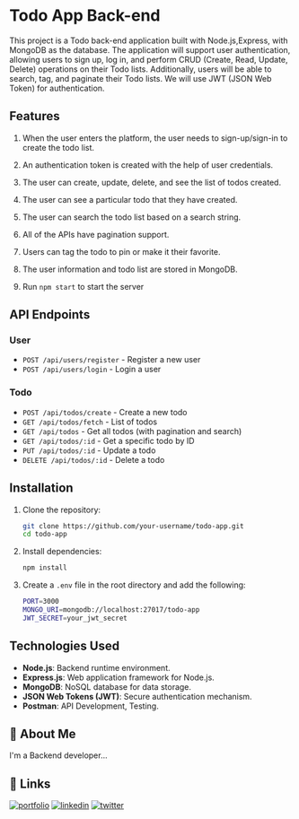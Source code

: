 
# Todo App Back-end

This project is a Todo back-end application built with Node.js,Express, with MongoDB as the database. The application will support user authentication, allowing users to sign up, log in, and perform CRUD (Create, Read, Update, Delete) operations on their Todo lists. Additionally, users will be able to search, tag, and paginate their Todo lists. We will use JWT (JSON Web Token) for authentication.

## Features

1. When the user enters the platform, the user needs to sign-up/sign-in to create the todo list.
2. An authentication token is created with the help of user credentials.
3. The user can create, update, delete, and see the list of todos created.
4. The user can see a particular todo that they have created.
5. The user can search the todo list based on a search string.
6. All of the APIs have pagination support.
7. Users can tag the todo to pin or make it their favorite.
8. The user information and todo list are stored in MongoDB.

4. Run `npm start` to start the server

## API Endpoints

### User
- `POST /api/users/register` - Register a new user  
- `POST /api/users/login` - Login a user

### Todo
- `POST /api/todos/create` - Create a new todo
- `GET /api/todos/fetch` - List of todos
- `GET /api/todos` - Get all todos (with pagination and search)
- `GET /api/todos/:id` - Get a specific todo by ID
- `PUT /api/todos/:id` - Update a todo
- `DELETE /api/todos/:id` - Delete a todo


## Installation

1. Clone the repository:
    ```sh
    git clone https://github.com/your-username/todo-app.git
    cd todo-app
    ```

2. Install dependencies:
    ```sh
    npm install
    ```

3. Create a `.env` file in the root directory and add the following:
    ```sh
    PORT=3000
    MONGO_URI=mongodb://localhost:27017/todo-app
    JWT_SECRET=your_jwt_secret
    ```

## Technologies Used
- **Node.js**: Backend runtime environment.
- **Express.js**: Web application framework for Node.js.
- **MongoDB**: NoSQL database for data storage.
- **JSON Web Tokens (JWT)**: Secure authentication mechanism.
- **Postman**: API Development, Testing.



## 🚀 About Me
I'm a Backend developer...


## 🔗 Links
[![portfolio](https://img.shields.io/badge/my_portfolio-000?style=for-the-badge&logo=ko-fi&logoColor=white)](https://github.com/surajmendhe5573)
[![linkedin](https://img.shields.io/badge/linkedin-0A66C2?style=for-the-badge&logo=linkedin&logoColor=white)](https://www.linkedin.com/in/suraj-mendhe-569879233/?original_referer=https%3A%2F%2Fsearch%2Eyahoo%2Ecom%2F&originalSubdomain=in)
[![twitter](https://img.shields.io/badge/twitter-1DA1F2?style=for-the-badge&logo=twitter&logoColor=white)](https://twitter.com/)

